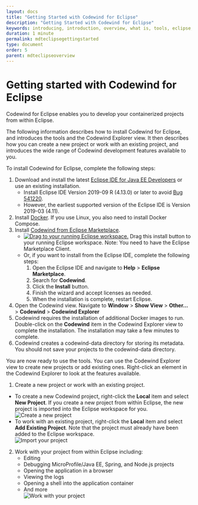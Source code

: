 ```yaml
---
layout: docs
title: "Getting Started with Codewind for Eclipse"
description: "Getting Started with Codewind for Eclipse"
keywords: introducing, introduction, overview, what is, tools, eclipse, getting started, Codewind for Eclipse, work within Eclipse
duration: 1 minute
permalink: mdteclipsegettingstarted
type: document
order: 5
parent: mdteclipseoverview
---
```


# Getting started with Codewind for Eclipse

Codewind for Eclipse enables you to develop your containerized projects from within Eclipse. 

The following information describes how to install Codewind for Eclipse, and introduces the tools and the Codewind Explorer view. It then describes how you can create a new project or work with an existing project, and introduces the wide range of Codewind development features available to you.  

To install Codewind for Eclipse, complete the following steps:

1. Download and install the latest [Eclipse IDE for Java EE Developers](https://www.eclipse.org/downloads/packages/release/) or use an existing installation.
    - Install Eclipse IDE Version 2019-09 R (4.13.0) or later to avoid [Bug 541220](https://bugs.eclipse.org/bugs/show_bug.cgi?id=541220).
    - However, the earliest supported version of the Eclipse IDE is Version 2019-03 (4.11).
2. Install [Docker](https://docs.docker.com/install/). If you use Linux, you also need to install Docker Compose.
3. Install [Codewind from Eclipse Marketplace](https://marketplace.eclipse.org/content/codewind).
    - [![Drag to your running Eclipse workspace. ](https://marketplace.eclipse.org/sites/all/themes/solstice/public/images/marketplace/btn-install.png)](http://marketplace.eclipse.org/marketplace-client-intro?mpc_install=4638524 "Drag to your running Eclipse* workspace. *Requires Eclipse Marketplace Client") Drag this install button to your running Eclipse workspace. Note: You need to have the Eclipse Marketplace Client.
    - Or, if you want to install from the Eclipse IDE, complete the following steps:
        1. Open the Eclipse IDE and navigate to **Help** > **Eclipse Marketplace**.
        2. Search for **Codewind**.
        3. Click the **Install** button.
        4. Finish the wizard and accept licenses as needed.
        5. When the installation is complete, restart Eclipse.
4. Open the Codewind view.  Navigate to **Window** > **Show View** > **Other...** > **Codewind** > **Codewind Explorer**
5. Codewind requires the installation of additional Docker images to run.  Double-click on the **Codewind** item in the Codewind Explorer view to complete the installation. The installation may take a few minutes to complete.
6. Codewind creates a codewind-data directory for storing its metadata. You should not save your projects to the codewind-data directory. 

You are now ready to use the tools. You can use the Codewind Explorer view to create new projects or add existing ones.  Right-click an element in the Codewind Explorer to look at the features available.

1. Create a new project or work with an existing project.
  - To create a new Codewind project, right-click the **Local** item and select **New Project**. If you create a new project from within Eclipse, the new project is imported into the Eclipse workspace for you.
   <br>![Create a new project](./dist/images/cdt-eclipse/cdt-eclipse-newproject.png)<br>
  - To work with an existing project, right-click the **Local** item and select **Add Existing Project**. Note that the project must already have been added to the Eclipse workspace.
   <br>![Import your project](./dist/images/cdt-eclipse/cdt-eclipse-importproject.png)<br>

2. Work with your project from within Eclipse including:
    - Editing
    - Debugging MicroProfile/Java EE, Spring, and Node.js projects
    - Opening the application in a browser
    - Viewing the logs
    - Opening a shell into the application container
    - And more
    <br>![Work with your project](./dist/images/cdt-eclipse/cdt-eclipse-actions.png)<br>
